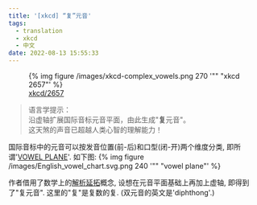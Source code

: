 ```yaml
---
title: '[xkcd] “复”元音'
tags:
  - translation
  - xkcd
  - 中文
date: 2022-08-13 15:55:33
---
```



<figure>
	<picture>
		{% img figure /images/xkcd-complex_vowels.png 270 '"" "xkcd 2657"' %}
	</picture>
	<figcaption><a href="https://xkcd.com/2657/">xkcd/2657</a></figcaption>
</figure>


> 语言学提示：<br/>
> 沿虚轴扩展国际音标元音平面，由此生成"**复**元音"。<br/>
> 这天煞的声音已超越人类心智的理解能力！


国际音标中的元音可以按发音位置(前-后)和口型(闭-开)两个维度分类, 即所谓'[VOWEL PLANE](https://en.wikipedia.org/wiki/Vowel_diagram)'.
如下图:
{% img figure /images/English_vowel_chart.svg.png 240 '"" "vowel plane"' %}

作者借用了数学上的[解析延拓](https://zh.m.wikipedia.org/zh-hans/%E8%A7%A3%E6%9E%90%E5%BB%B6%E6%8B%93)概念,
设想在元音平面基础上再加上虚轴, 即得到了"复元音".
这里的"复"是复数的复. (双元音的英文是'diphthong'.)
